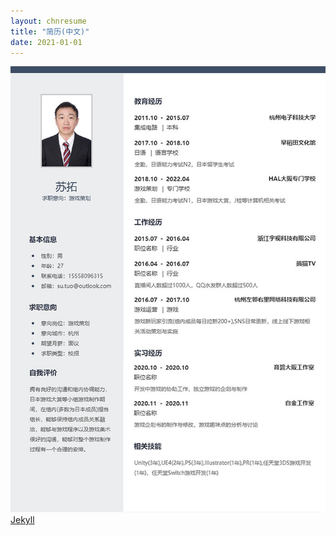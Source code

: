 ```yaml
---
layout: chnresume
title: "简历(中文)"
date: 2021-01-01
---
```

![Image text](https://github.com/SotakuStudio/SotakuStudio.github.io/blob/main/_chnresume/image/chnimage/resume_sutuo_chn.jpg?raw=true)
[Jekyll](http://jekyllrb.com)
